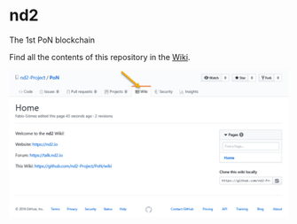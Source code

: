 # nd2
The 1st PoN blockchain

Find all the contents of this repository in the [Wiki](https://github.com/nd2-Project/PoN/wiki).

[![Screenshot](github-wiki.png)](https://github.com/nd2-Project/PoN)
